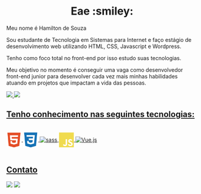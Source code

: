 <h1 align="center">Eae :smiley:</h1>

<p> Meu nome é Hamilton de Souza</p>
<p> Sou estudante de Tecnologia em Sistemas para Internet e faço estágio de desenvolvimento web utilizando HTML, CSS, Javascript e Wordpress. </p>
<p>Tenho como foco total no front-end por isso estudo suas tecnologias.</p>
<p> Meu objetivo no momento é conseguir uma vaga como desenvolvedor front-end junior para desenvolver cada vez mais minhas habilidades atuando em projetos que impactam a vida das pessoas.</p>
<div>
  <a href="https://github.com/Hamilton-junior">
  <img height="160rem" src="https://github-readme-stats.vercel.app/api?username=Hamilton-junior&show_icons=true&theme=dark&include_all_commits=true&count_private=true"/>
  <img height="160rem" src="https://github-readme-stats.vercel.app/api/top-langs/?username=Hamilton-junior&layout=compact&langs_count=7&theme=dark"/>
</div>
 <h2>Tenho conhecimento nas seguintes tecnologias:</h2>
<div style="display: inline_block"><br>
  <img align="center" alt="HTML" height="40" width="40" src="https://github.com/devicons/devicon/blob/master/icons/html5/html5-plain.svg">
  <img align="center" alt="CSS" height="40" width="40" src="https://github.com/devicons/devicon/blob/master/icons/css3/css3-plain.svg">
  <img align="center" alt="sass" width="40" height="40" src="https://cdn.jsdelivr.net/gh/devicons/devicon/icons/sass/sass-original.svg">
  <img align="center" alt="Js" height="40" width="40" src="https://raw.githubusercontent.com/devicons/devicon/master/icons/javascript/javascript-plain.svg">
  <img align="center" alt="Vue.js" height="40" width="40" src="https://cdn.jsdelivr.net/gh/devicons/devicon/icons/vuejs/vuejs-original.svg">
</div>
<br>
  <h2>Contato</h2>
<div>
  <a href="https://www.linkedin.com/in/hamilton-junior-34451018a/" target="_blank"><img src="https://img.shields.io/badge/LinkedIn-0077B5?style=for-the-badge&logo=linkedin&logoColor=white" target="_blank"/></a>
  <a href="mailto:hamilton-souza@outlook.com.br" target="_blank"><img src="https://img.shields.io/badge/Microsoft_Outlook-0078D4?style=for-the-badge&logo=microsoft-outlook&logoColor=white" target="_blank"/></a>
</div>
